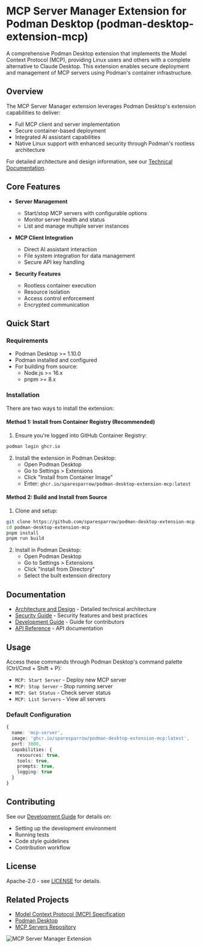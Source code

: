 # MCP Server Manager Extension for Podman Desktop (podman-desktop-extension-mcp)

A comprehensive Podman Desktop extension that implements the Model Context Protocol (MCP), providing Linux users and others with a complete alternative to Claude Desktop. This extension enables secure deployment and management of MCP servers using Podman's container infrastructure.

## Overview

The MCP Server Manager extension leverages Podman Desktop's extension capabilities to deliver:

- Full MCP client and server implementation
- Secure container-based deployment
- Integrated AI assistant capabilities
- Native Linux support with enhanced security through Podman's rootless architecture

For detailed architecture and design information, see our [Technical Documentation](docs/diagrams.md).

## Core Features

- **Server Management**
  - Start/stop MCP servers with configurable options
  - Monitor server health and status
  - List and manage multiple server instances
  
- **MCP Client Integration**
  - Direct AI assistant interaction
  - File system integration for data management
  - Secure API key handling
  
- **Security Features**
  - Rootless container execution
  - Resource isolation
  - Access control enforcement
  - Encrypted communication

## Quick Start

### Requirements

- Podman Desktop >= 1.10.0
- Podman installed and configured
- For building from source:
  - Node.js >= 16.x
  - pnpm >= 8.x

### Installation

There are two ways to install the extension:

#### Method 1: Install from Container Registry (Recommended)

1. Ensure you're logged into GitHub Container Registry:
```bash
podman login ghcr.io
```

2. Install the extension in Podman Desktop:
   - Open Podman Desktop
   - Go to Settings > Extensions
   - Click "Install from Container Image"
   - Enter: `ghcr.io/sparesparrow/podman-desktop-extension-mcp:latest`

#### Method 2: Build and Install from Source

1. Clone and setup:
```bash
git clone https://github.com/sparesparrow/podman-desktop-extension-mcp.git
cd podman-desktop-extension-mcp
pnpm install
pnpm run build
```

2. Install in Podman Desktop:
   - Open Podman Desktop
   - Go to Settings > Extensions
   - Click "Install from Directory"
   - Select the built extension directory

## Documentation

- [Architecture and Design](docs/diagrams.md) - Detailed technical architecture
- [Security Guide](docs/security.md) - Security features and best practices
- [Development Guide](docs/development.md) - Guide for contributors
- [API Reference](docs/api.md) - API documentation

## Usage

Access these commands through Podman Desktop's command palette (Ctrl/Cmd + Shift + P):

- `MCP: Start Server` - Deploy new MCP server
- `MCP: Stop Server` - Stop running server
- `MCP: Get Status` - Check server status
- `MCP: List Servers` - View all servers

### Default Configuration

```typescript
{
  name: 'mcp-server',
  image: 'ghcr.io/sparesparrow/podman-desktop-extension-mcp:latest',
  port: 3000,
  capabilities: {
    resources: true,
    tools: true,
    prompts: true,
    logging: true
  }
}
```

## Contributing

See our [Development Guide](docs/development.md) for details on:
- Setting up the development environment
- Running tests
- Code style guidelines
- Contribution workflow

## License

Apache-2.0 - see [LICENSE](LICENSE) for details.

## Related Projects

- [Model Context Protocol (MCP) Specification](https://modelcontextprotocol.io)
- [Podman Desktop](https://podman-desktop.io)
- [MCP Servers Repository](https://github.com/sparesparrow/podman-desktop-extension-mcp)

![MCP Server Manager Extension](/images/5c0c0e9fe4def0b584c04d37849941da55e5e71c-2401x1000.webp)